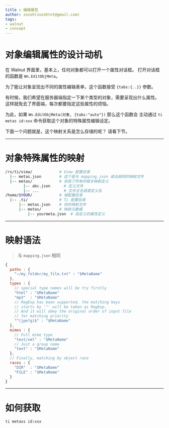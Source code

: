 ```yaml
---
title : 编辑属性
author: zozoh(zozohtnt@gmail.com)
tags:
- walnut
- concept
---
```


# 对象编辑属性的设计动机

在 Walnut 界面里，基本上，任何对象都可以打开一个属性对话框。
打开对话框的函数是 `Wn.EditObjMeta`。

为了能让对象呈现出不同的属性编辑表单，这个函数接受 `{tabs:{..}}` 参数。

有时候，我们希望在服务器端指定一下某个类型的对象，需要呈现出什么属性。
这样就免去了界面端，每次都要指定这些属性的烦恼。

为此，如果 `Wn.EditObjMeta(对象, {tabs:"auto"})` 那么这个函数会
主动通过 `ti metas id:xxx` 命令获取这个对象的特殊属性编辑设定。

下面一个问题就是，这个映射关系是怎么存储的呢？ 请看下节。

-------------------------------------------------
# 对象特殊属性的映射

```bash
/rs/ti/view/            # View 配置目录
  |-- metas.json        # 这个是与 mapping.json 语法相同的映射文件
  |-- metas/            # 存放了所有的相关映射定义
  		|-- abc.json      # 定义文件
  		|-- ...           # 文件主名就是定义名
/home/$YOUR/            # 域配置目录
  |-- .ti/              # Ti 配置目录
      |-- metas.json    # 你的映射文件
      |-- metas/        # 映射元数据
      	  |-- yourmeta.json  # 自定义的属性定义
```

-------------------------------------------------
# 映射语法

> 与 `mapping.json` 相同

```js
{
  paths : {
    "~/my_folder/my_file.txt" : "$MetaName"
  },
  types : {
    // special type names will be try firstly
    "html" : "$MetaName"
    "mp3"  : "$MetaName"
    // RegExp has been supported, the matching keys
    // starts by '^' will be taken as RegExp.
    // And it will obey the original order of input file 
    // for matching priority
    "^(jpe?g)$" : "$MetaName"
  },
  mimes : {
    // Full mime type
    "text/xml" : "$MetaName"
    // Just a group name
    "text" : "$MetaName"
  },
  // Finally, matching by object race
  races : {
    "DIR"  : "$MetaName"
    "FILE" : "$MetaName"
  }
}
```
-------------------------------------------------
# 如何获取

```bash
ti metass id:xxx
```